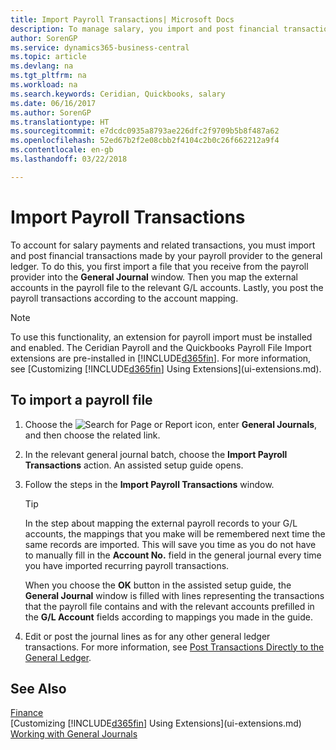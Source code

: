```yaml
---
title: Import Payroll Transactions| Microsoft Docs
description: To manage salary, you import and post financial transactions from your payroll provider to the general ledger, using a payroll extension such as Ceridian or Quickbooks.
author: SorenGP
ms.service: dynamics365-business-central
ms.topic: article
ms.devlang: na
ms.tgt_pltfrm: na
ms.workload: na
ms.search.keywords: Ceridian, Quickbooks, salary
ms.date: 06/16/2017
ms.author: SorenGP
ms.translationtype: HT
ms.sourcegitcommit: e7dcdc0935a8793ae226dfc2f9709b5b8f487a62
ms.openlocfilehash: 52ed67b2f2e08cbb2f4104c2b0c26f662212a9f4
ms.contentlocale: en-gb
ms.lasthandoff: 03/22/2018

---
```

# <a name="import-payroll-transactions"></a>Import Payroll Transactions
To account for salary payments and related transactions, you must import and post financial transactions made by your payroll provider to the general ledger. To do this, you first import a file that you receive from the payroll provider into the **General Journal** window. Then you map the external accounts in the payroll file to the relevant G/L accounts. Lastly, you post the payroll transactions according to the account mapping.

> [!NOTE]  
>   To use this functionality, an extension for payroll import must be installed and enabled. The Ceridian Payroll and the Quickbooks Payroll File Import extensions are pre-installed in [!INCLUDE[d365fin](includes/d365fin_md.md)]. For more information, see [Customizing [!INCLUDE[d365fin](includes/d365fin_md.md)] Using Extensions](ui-extensions.md).

## <a name="to-import-a-payroll-file"></a>To import a payroll file
1. Choose the ![Search for Page or Report](media/ui-search/search_small.png "Search for Page or Report icon") icon, enter **General Journals**, and then choose the related link.
2. In the relevant general journal batch, choose the **Import Payroll Transactions** action. An assisted setup guide opens.
3. Follow the steps in the **Import Payroll Transactions** window.

    > [!TIP]  
    >   In the step about mapping the external payroll records to your G/L accounts, the mappings that you make will be remembered next time the same records are imported. This will save you time as you do not have to manually fill in the **Account No.** field in the general journal every time you have imported recurring payroll transactions.   

    When you choose the **OK** button in the assisted setup guide, the **General Journal** window is filled with lines representing the transactions that the payroll file contains and with the relevant accounts prefilled in the **G/L Account** fields according to mappings you made in the guide.
4. Edit or post the journal lines as for any other general ledger transactions. For more information, see [Post Transactions Directly to the General Ledger](finance-how-post-transactions-directly.md).   

## <a name="see-also"></a>See Also
[Finance](finance.md)  
[Customizing [!INCLUDE[d365fin](includes/d365fin_md.md)] Using Extensions](ui-extensions.md)  
[Working with General Journals](ui-work-general-journals.md)  

